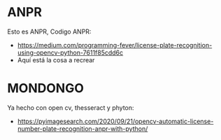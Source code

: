 # ANPR
Esto es ANPR, Codigo ANPR:
  - https://medium.com/programming-fever/license-plate-recognition-using-opencv-python-7611f85cdd6c
  - Aquí está la cosa a recrear
# MONDONGO
Ya hecho con open cv, thesseract y phyton:
  - https://pyimagesearch.com/2020/09/21/opencv-automatic-license-number-plate-recognition-anpr-with-python/
